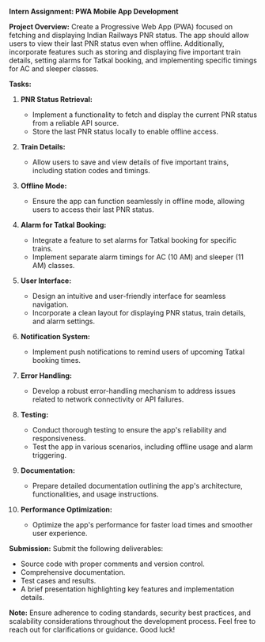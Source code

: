 **Intern Assignment: PWA Mobile App Development**

**Project Overview:**
Create a Progressive Web App (PWA) focused on fetching and displaying Indian Railways PNR status. The app should allow users to view their last PNR status even when offline. Additionally, incorporate features such as storing and displaying five important train details, setting alarms for Tatkal booking, and implementing specific timings for AC and sleeper classes.

**Tasks:**

1. **PNR Status Retrieval:**
   - Implement a functionality to fetch and display the current PNR status from a reliable API source.
   - Store the last PNR status locally to enable offline access.

2. **Train Details:**
   - Allow users to save and view details of five important trains, including station codes and timings.

3. **Offline Mode:**
   - Ensure the app can function seamlessly in offline mode, allowing users to access their last PNR status.

4. **Alarm for Tatkal Booking:**
   - Integrate a feature to set alarms for Tatkal booking for specific trains.
   - Implement separate alarm timings for AC (10 AM) and sleeper (11 AM) classes.

5. **User Interface:**
   - Design an intuitive and user-friendly interface for seamless navigation.
   - Incorporate a clean layout for displaying PNR status, train details, and alarm settings.

6. **Notification System:**
   - Implement push notifications to remind users of upcoming Tatkal booking times.

7. **Error Handling:**
   - Develop a robust error-handling mechanism to address issues related to network connectivity or API failures.

8. **Testing:**
   - Conduct thorough testing to ensure the app's reliability and responsiveness.
   - Test the app in various scenarios, including offline usage and alarm triggering.

9. **Documentation:**
   - Prepare detailed documentation outlining the app's architecture, functionalities, and usage instructions.

10. **Performance Optimization:**
    - Optimize the app's performance for faster load times and smoother user experience.

**Submission:**
Submit the following deliverables:
- Source code with proper comments and version control.
- Comprehensive documentation.
- Test cases and results.
- A brief presentation highlighting key features and implementation details.

**Note:** Ensure adherence to coding standards, security best practices, and scalability considerations throughout the development process. Feel free to reach out for clarifications or guidance. Good luck!